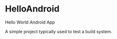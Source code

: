 HelloAndroid
============

Hello World Android App

A simple project typically used to test a build system. 
